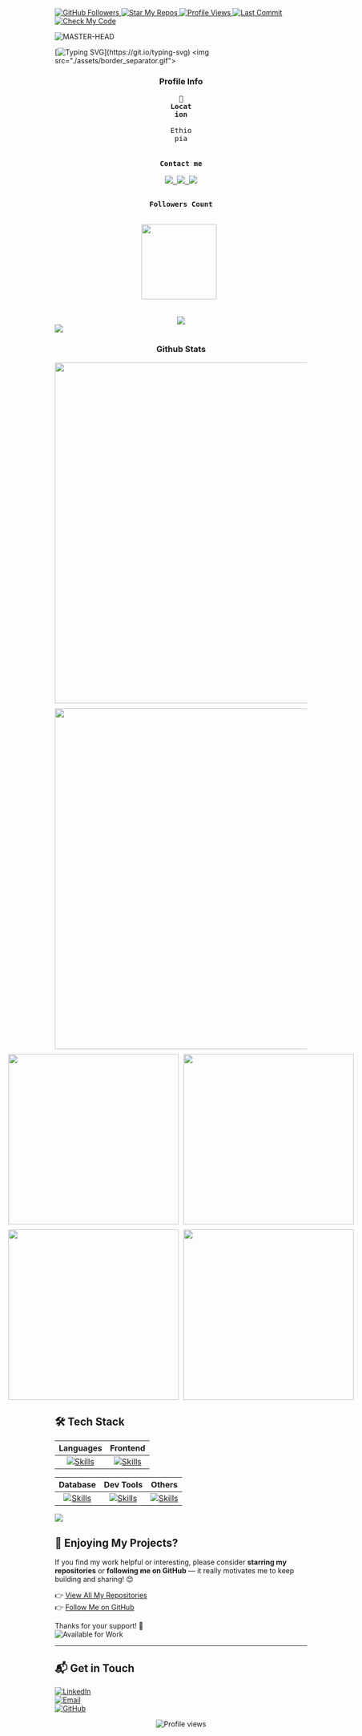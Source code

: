 <a href="https://github.com/Qaali21">
  <img src="https://img.shields.io/github/followers/Qaali21?label=Followers&style=social" alt="GitHub Followers" />
</a>
<a href="https://github.com/Qaali21?tab=repositories">
  <img src="https://img.shields.io/badge/🌟%20Star%20My%20Repos-Qaali21-blueviolet" alt="Star My Repos" />
</a>
<a href="https://github.com/Qaali21">
  <img src="https://komarev.com/ghpvc/?username=Qaali21&label=Profile%20Views&color=0e75b6&style=flat" alt="Profile Views" />
</a>
<a href="https://github.com/Qaali21">
  <img src="https://img.shields.io/github/last-commit/Qaali21/Qaali21?color=green" alt="Last Commit" />
</a>
<a href="https://github.com/Qaali21">
  <img src="https://img.shields.io/badge/Check%20My-Code-blue?style=flat&logo=github" alt="Check My Code" />
</a>

![MASTER-HEAD](./assets/api_animated_gif.gif)

[![Typing SVG](https://readme-typing-svg.herokuapp.com?font=Fira+Code&pause=1000&color=0EF7BB&width=850&height=40&lines=Hi+there+%F0%9F%91%8B%2C+I'm+Negash%2C+Thanks+for+visiting!;If+you+like+my+work%2C+consider+giving+my+repos+a+%E2%AD%90+%E2%80%94+it+really+helps!)](https://git.io/typing-svg)
<img src="./assets/border_separator.gif">

<div align="center">
  <div align="center">
    <h3>Profile Info</h3>
    <kbd>
      <div align="center">
        <p style="width:50px; height: 100px;">
          <strong>📍 Location</strong><br><br>
          Ethiopia
        </p>
      </div>
    </kbd>
    <kbd>
      <div align="center">
        <p><br><strong>Contact me</strong><br><br>
          <a href="mailto:youremail@gmail.com">
            <img src="https://skillicons.dev/icons?i=gmail" />
          </a>
          <a href="https://github.com/Qaali21">
            <img src="https://skillicons.dev/icons?i=github" />
          </a>
          <a href="https://www.linkedin.com/in/your-linkedin-profile/">
            <img src="https://skillicons.dev/icons?i=linkedin" />
          </a>
        </p>
      </div>
    </kbd>
    <kbd>
      <div align="center">
        <p><br><strong>Followers Count</strong><br><br><br>
          <img src="https://img.shields.io/github/followers/Qaali21?label=Followers&style=social" width="150px"> 
        </p>
      </div>
    </kbd>
  </div>
</div>

<br>
<div align="center">
  <img src="./assets/terminal.gif" />
</div>
<img src="./assets/border_separator.gif">

<!-- Github Stats -->
<div align="center">
  <h3>Github Stats</h3>
  

  <div style="display: flex; justify-content: center; gap: 10px; margin-bottom: 10px;">
    <img src="http://github-profile-summary-cards.vercel.app/api/cards/profile-details?username=Qaali21&theme=tokyonight" width="680px" />
  </div>

  <div style="display: flex; justify-content: center; gap: 10px; margin-bottom: 10px;">
    <img src="https://streak-stats.demolab.com?user=Qaali21&theme=tokyonight&hide_border=true" width="680px" />
  </div>

  <div style="display: flex; justify-content: center; gap: 10px; margin-bottom: 10px;">
    <img src="http://github-profile-summary-cards.vercel.app/api/cards/repos-per-language?username=Qaali21&theme=tokyonight" width="340px" />
    <img src="http://github-profile-summary-cards.vercel.app/api/cards/most-commit-language?username=Qaali21&theme=tokyonight" width="340px" />
  </div>

  <div style="display: flex; justify-content: center; gap: 10px; margin-bottom: 10px;">
    <img src="http://github-profile-summary-cards.vercel.app/api/cards/stats?username=Qaali21&theme=tokyonight" width="340px" />
    <img src="http://github-profile-summary-cards.vercel.app/api/cards/productive-time?username=Qaali21&theme=tokyonight&utcOffset=+3.0" width="340px" />
  </div>
</div>

## 🛠️ Tech Stack

| **Languages** | **Frontend** |
|:-------------:|:------------:|
| [![Skills](https://skillicons.dev/icons?i=js,java,cpp)](https://skillicons.dev) | [![Skills](https://skillicons.dev/icons?i=react,bootstrap)](https://skillicons.dev) | 

| **Database** | **Dev Tools** | **Others** |
|:------------:|:-------------:|:----------:|
| [![Skills](https://skillicons.dev/icons?i=mysql)](https://skillicons.dev) | [![Skills](https://skillicons.dev/icons?i=git)](https://skillicons.dev) | [![Skills](https://skillicons.dev/icons?i=jquery)](https://skillicons.dev) |

<img src="./assets/border_separator.gif">

## 🌟 Enjoying My Projects?

If you find my work helpful or interesting, please consider **starring my repositories** or **following me on GitHub** — it really motivates me to keep building and sharing! 😊

👉 [View All My Repositories](https://github.com/Qaali21?tab=repositories)  
👉 [Follow Me on GitHub](https://github.com/Qaali21)

Thanks for your support! 💖  
![Available for Work](https://img.shields.io/badge/Available%20for%20Work-Yes-brightgreen)

---

## 📬 Get in Touch

[![LinkedIn](https://img.shields.io/badge/LinkedIn-%230077B5.svg?style=for-the-badge&logo=linkedin&logoColor=white)](https://www.linkedin.com/in/your-linkedin-profile)  
[![Email](https://img.shields.io/badge/Email-D14836?style=for-the-badge&logo=gmail&logoColor=white)](mailto:youremail@gmail.com)  
[![GitHub](https://img.shields.io/badge/GitHub-100000?style=for-the-badge&logo=github&logoColor=white)](https://github.com/Qaali21)

<p align="center">
  <img src="https://komarev.com/ghpvc/?username=Qaali21&label=Profile%20views&color=0e75b6&style=flat" alt="Profile views" />
</p>
